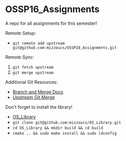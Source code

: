 # OSSP16_Assignments
A repo for all assignments for this semester!

Remote Setup:

* `git remote add upstream git@github.com:mizzoucs/OSSP16_Assignments.git`

Remote Sync:

1. `git fetch upstream`
1. `git merge upstream`

Additional Git Resources:

* [Branch and Merge Docs](https://git-scm.com/book/en/v2/Git-Branching-Basic-Branching-and-Merging)
* [Upstream Git Merge](http://lmgtfy.com/?q=git+merge+upstream)

Don't forget to install the library!

* [OS_Library](https://github.com/mizzoucs/OS_Library)
* `git clone git@github.com:mizzoucs/OS_Library.git`
* `cd OS_Library && mkdir build && cd build`
* `cmake .. && sudo make install && sudo ldconfig`
